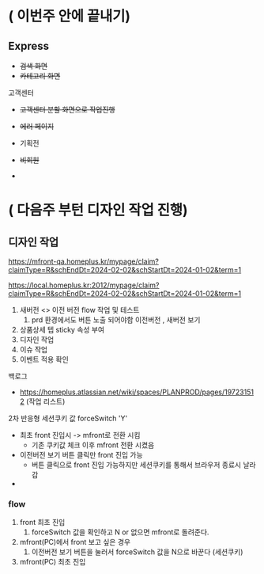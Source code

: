 

# ( 이번주 안에 끝내기)
## Express 
- ~~검색 화면~~
- ~~카테고리 화면~~


고객센터
- ~~고객센터 분할 화면으로 작업진행~~


- ~~에러 페이지~~
- 기획전 
- ~~비회원~~
- 

# ( 다음주 부턴 디자인 작업 진행)
## 디자인 작업 

https://mfront-qa.homeplus.kr/mypage/claim?claimType=R&schEndDt=2024-02-02&schStartDt=2024-01-02&term=1

https://local.homeplus.kr:2012/mypage/claim?claimType=R&schEndDt=2024-02-02&schStartDt=2024-01-02&term=1




 1.  새버전 <> 이전 버전 flow 작업  및 테스트
	 1. prd 환경에서도 버튼 노출 되어야함 이전버전 , 새버전 보기
 2. 상품상세 텝 sticky 속성 부여
 3. 디자인 작업
 4. 이슈 작업
 5. 이벤트 적용 확인


백로그

- https://homeplus.atlassian.net/wiki/spaces/PLANPROD/pages/197231512 (작업 리스트)



2차 반응형
 세션쿠키 값 forceSwitch 'Y'

- 최초 front 진입시 -> mfront로 전환 시킴
	- 기존 쿠키값 체크 이후 mfront 전환 시켰음
- 이전버전 보기 버튼 클릭만 front 진입 가능
	- 버튼 클릭으로 front 진입 가능하지만 세션쿠키를 통해서 브라우저 종료시 날라감
- 

### flow
1. front 최초 진입
	1. forceSwitch 값을 확인하고 N or 없으면 mfront로 돌려준다.
2. mfront(PC)에서 front 보고 싶은 경우
	1. 이전버전 보기 버튼을 눌러서 forceSwitch 값을 N으로 바꾼다 (세션쿠키)
3. mfront(PC) 최초 진입